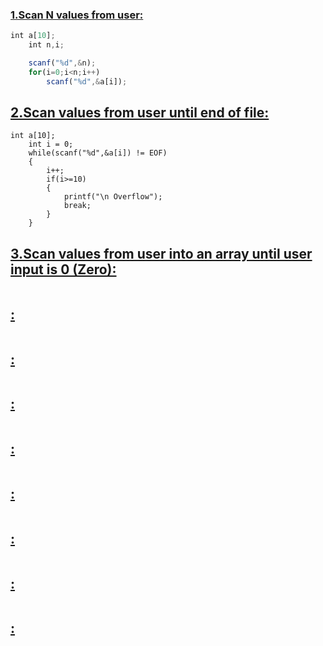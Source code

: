 ### [1.Scan N values from user: ](https://github.com/1834902551/cse214/blob/master/Lab1/1.c)

```javascript
int a[10];
    int n,i;

    scanf("%d",&n);
    for(i=0;i<n;i++)
        scanf("%d",&a[i]);

  ```  
    
## [2.Scan values from user until end of file: ](https://github.com/1834902551/cse214/blob/master/Lab1/2.c)

```javacreipt
int a[10];
    int i = 0;
    while(scanf("%d",&a[i]) != EOF)
    {
        i++;
        if(i>=10)
        {
            printf("\n Overflow");
            break;
        }
    }
```

## [3.Scan values from user into an array until user input is 0 (Zero): ](https://github.com/1834902551/cse214/blob/master/Lab1/3.c)
```javacreipt

```


## [: ](https://github.com/1834902551/cse214/blob/master/Lab1/3.c)
```javacreipt

```

## [: ](https://github.com/1834902551/cse214/blob/master/Lab1/3.c)
```javacreipt

```

## [: ](https://github.com/1834902551/cse214/blob/master/Lab1/3.c)
```javacreipt

```

## [: ](https://github.com/1834902551/cse214/blob/master/Lab1/3.c)
```javacreipt

```

## [: ](https://github.com/1834902551/cse214/blob/master/Lab1/3.c)
```javacreipt

```

## [: ](https://github.com/1834902551/cse214/blob/master/Lab1/3.c)
```javacreipt

```

## [: ](https://github.com/1834902551/cse214/blob/master/Lab1/3.c)
```javacreipt

```

## [: ](https://github.com/1834902551/cse214/blob/master/Lab1/3.c)
```javacreipt

```
